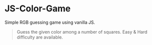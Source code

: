 # JS-Color-Game
Simple RGB guessing game using vanilla JS.
> Guess the given color among a number of squares. Easy & Hard difficulty are available.
